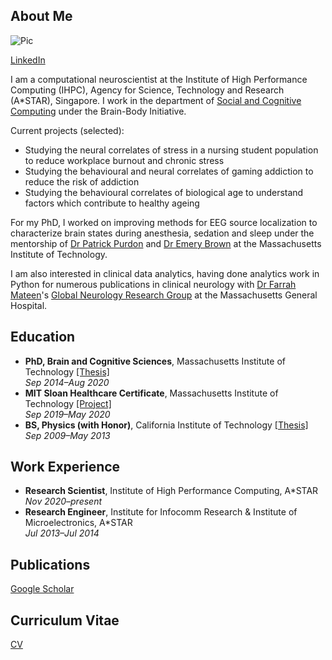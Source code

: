 ## About Me
![Pic](/gladiahotan.github.io/docs/assets/Pic_GladiaHotan2_cropped.jpg)

[LinkedIn](https://www.linkedin.com/in/gladia-hotan-26bb03248/)

I am a computational neuroscientist at the Institute of High Performance Computing (IHPC), Agency for Science, Technology and Research (A\*STAR), Singapore. I work in the department of [Social and Cognitive Computing](https://www.a-star.edu.sg/ihpc/ihpc-research-capabilities/social-cognitive-computing) under the Brain-Body Initiative. 

Current projects (selected): 
- Studying the neural correlates of stress in a nursing student population to reduce workplace burnout and chronic stress
- Studying the behavioural and neural correlates of gaming addiction to reduce the risk of addiction
- Studying the behavioural correlates of biological age to understand factors which contribute to healthy ageing

For my PhD, I worked on improving methods for EEG source localization to characterize brain states during anesthesia, sedation and sleep under the mentorship of [Dr Patrick Purdon](https://purdonlab.mgh.harvard.edu/) and [Dr Emery Brown](https://picower.mit.edu/emery-n-brown) at the Massachusetts Institute of Technology. 

I am also interested in clinical data analytics, having done analytics work in Python for numerous publications in clinical neurology with [Dr Farrah Mateen](https://www.massgeneral.org/doctors/19421/farrah-mateen)'s [Global Neurology Research Group](https://www.massgeneral.org/neurology/research/global-neurology-research-group) at the Massachusetts General Hospital.

## Education
- **PhD, Brain and Cognitive Sciences**, Massachusetts Institute of Technology [\[Thesis\]](https://dspace.mit.edu/handle/1721.1/129230)  
*Sep 2014&ndash;Aug 2020*
- **MIT Sloan Healthcare Certificate**, Massachusetts Institute of Technology [\[Project\]](https://mitsloan.mit.edu/sites/default/files/inline-files/H-Lab%202019%20-%20Boston%20Medical%20Center%20poster.pdf)  
*Sep 2019&ndash;May 2020*
- **BS, Physics (with Honor)**, California Institute of Technology [\[Thesis\]](https://thesis.library.caltech.edu/10705/)  
*Sep 2009&ndash;May 2013*

## Work Experience
- **Research Scientist**, Institute of High Performance Computing, A\*STAR  
*Nov 2020&ndash;present*
- **Research Engineer**, Institute for Infocomm Research & Institute of Microelectronics, A\*STAR  
*Jul 2013&ndash;Jul 2014*

## Publications
<!--[List of publications](https://gladiahotan.github.io/publications)-->  
[Google Scholar](https://scholar.google.com/citations?hl=en&user=r9zzv4EAAAAJ)

## Curriculum Vitae
[CV](https://gladiahotan.github.io/CV_GladiaHotan.pdf)


